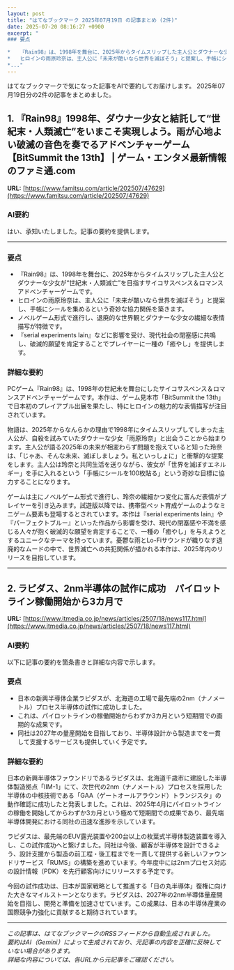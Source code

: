 ```yaml
---
layout: post
title: "はてなブックマーク 2025年07月19日 の記事まとめ (2件)"
date: 2025-07-20 08:16:27 +0900
excerpt: "
### 要点

*   『Rain98』は、1998年を舞台に、2025年からタイムスリップした主人公とダウナーな少女が“世紀末・人類滅亡”を目指すサイコサスペンス＆ロマンスアドベンチャーゲームです。
*   ヒロインの雨原玲奈は、主人公に「未来が酷いなら世界を滅ぼそう」と提案し、手帳にシールを集めるという奇妙な協力関係を築きます。
*..."
---
```


はてなブックマークで気になった記事をAIで要約してお届けします。
2025年07月19日分の2件の記事をまとめました。

## 1. 『Rain98』1998年、ダウナー少女と結託して“世紀末・人類滅亡”をいまこそ実現しよう。雨が心地よい破滅の音色を奏でるアドベンチャーゲーム【BitSummit the 13th】 | ゲーム・エンタメ最新情報のファミ通.com

**URL:** [https://www.famitsu.com/article/202507/47629](https://www.famitsu.com/article/202507/47629)

### AI要約

はい、承知いたしました。記事の要約を提供します。

---

### 要点

*   『Rain98』は、1998年を舞台に、2025年からタイムスリップした主人公とダウナーな少女が“世紀末・人類滅亡”を目指すサイコサスペンス＆ロマンスアドベンチャーゲームです。
*   ヒロインの雨原玲奈は、主人公に「未来が酷いなら世界を滅ぼそう」と提案し、手帳にシールを集めるという奇妙な協力関係を築きます。
*   ノベルゲーム形式で進行し、退廃的な世界観とダウナーな少女の繊細な表情描写が特徴です。
*   『serial experiments lain』などに影響を受け、現代社会の閉塞感に共鳴し、破滅的願望を肯定することでプレイヤーに一種の「癒やし」を提供します。

### 詳細な要約

PCゲーム『Rain98』は、1998年の世紀末を舞台にしたサイコサスペンス＆ロマンスアドベンチャーゲームです。本作は、ゲーム見本市「BitSummit the 13th」で日本初のプレイアブル出展を果たし、特にヒロインの魅力的な表情描写が注目されています。

物語は、2025年からなんらかの理由で1998年にタイムスリップしてしまった主人公が、自殺を試みていたダウナーな少女「雨原玲奈」と出会うことから始まります。主人公が語る2025年の未来が相変わらず問題を抱えていると知った玲奈は、「じゃあ、そんな未来、滅ぼしましょう。私といっしょに」と衝撃的な提案をします。主人公は玲奈と共同生活を送りながら、彼女が「世界を滅ぼすエネルギー」を手に入れるという「手帳にシールを100枚貼る」という奇妙な目標に協力することになります。

ゲームは主にノベルゲーム形式で進行し、玲奈の繊細かつ変化に富んだ表情がプレイヤーを引き込みます。試遊版以降では、携帯型ペット育成ゲームのようなミニゲーム要素も登場するとされています。本作は『serial experiments lain』や『パーフェクトブルー』といった作品から影響を受け、現代の閉塞感や不満を感じる人々が抱く破滅的な願望を肯定することで、一種の「癒やし」を与えようとするユニークなテーマを持っています。憂鬱な雨とLo-Fiサウンドが織りなす退廃的なムードの中で、世界滅亡への共犯関係が描かれる本作は、2025年内のリリースを目指しています。

---

## 2. ラピダス、2nm半導体の試作に成功　パイロットライン稼働開始から3カ月で

**URL:** [https://www.itmedia.co.jp/news/articles/2507/18/news117.html](https://www.itmedia.co.jp/news/articles/2507/18/news117.html)

### AI要約

以下に記事の要約を箇条書きと詳細な内容で示します。

### 要点

*   日本の新興半導体企業ラピダスが、北海道の工場で最先端の2nm（ナノメートル）プロセス半導体の試作に成功しました。
*   これは、パイロットラインの稼働開始からわずか3カ月という短期間での画期的な成果です。
*   同社は2027年の量産開始を目指しており、半導体設計から製造までを一貫して支援するサービスも提供していく予定です。

### 詳細な要約

日本の新興半導体ファウンドリであるラピダスは、北海道千歳市に建設した半導体製造拠点「IIM-1」にて、次世代の2nm（ナノメートル）プロセスを採用した半導体の中核技術である「GAA（ゲートオールアラウンド）トランジスタ」の動作確認に成功したと発表しました。これは、2025年4月にパイロットラインの稼働を開始してからわずか3カ月という極めて短期間での成果であり、最先端半導体開発における同社の迅速な進捗を示しています。

ラピダスは、最先端のEUV露光装置や200台以上の枚葉式半導体製造装置を導入し、この試作成功へと繋げました。同社は今後、顧客が半導体を設計できるよう、設計支援から製造の前工程・後工程までを一貫して提供する新しいファウンドリサービス「RUMS」の構築を進めています。今年度中には2nmプロセス対応の設計情報（PDK）を先行顧客向けにリリースする予定です。

今回の試作成功は、日本が国家戦略として推進する「日の丸半導体」復権に向けた大きなマイルストーンとなります。ラピダスは、2027年の2nm半導体量産開始を目指し、開発と準備を加速させています。この成果は、日本の半導体産業の国際競争力強化に貢献すると期待されています。

---

*この記事は、はてなブックマークのRSSフィードから自動生成されました。*  
*要約はAI（Gemini）によって生成されており、元記事の内容を正確に反映していない場合があります。*  
*詳細な内容については、各URLから元記事をご確認ください。*

